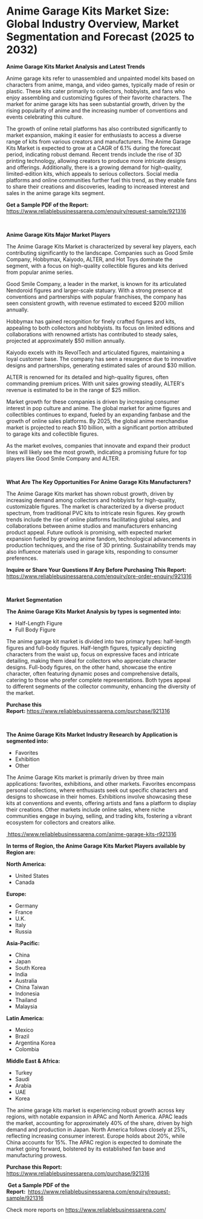 <p><h1>Anime Garage Kits Market Size: Global Industry Overview, Market Segmentation and Forecast (2025 to 2032)</h1></p><p><strong>Anime Garage Kits Market Analysis and Latest Trends</strong></p>
<p><p>Anime garage kits refer to unassembled and unpainted model kits based on characters from anime, manga, and video games, typically made of resin or plastic. These kits cater primarily to collectors, hobbyists, and fans who enjoy assembling and customizing figures of their favorite characters. The market for anime garage kits has seen substantial growth, driven by the rising popularity of anime and the increasing number of conventions and events celebrating this culture. </p><p>The growth of online retail platforms has also contributed significantly to market expansion, making it easier for enthusiasts to access a diverse range of kits from various creators and manufacturers. The Anime Garage Kits Market is expected to grow at a CAGR of 6.1% during the forecast period, indicating robust demand. Recent trends include the rise of 3D printing technology, allowing creators to produce more intricate designs and offerings. Additionally, there is a growing demand for high-quality, limited-edition kits, which appeals to serious collectors. Social media platforms and online communities further fuel this trend, as they enable fans to share their creations and discoveries, leading to increased interest and sales in the anime garage kits segment.</p></p>
<p><strong>Get a Sample PDF of the Report:&nbsp;</strong> <a href="https://www.reliablebusinessarena.com/enquiry/request-sample/921316?utm_campaign=2217&utm_medium=2&utm_source=Github&utm_content=ia&utm_term=07032025&utm_id=anime-garage-kits">https://www.reliablebusinessarena.com/enquiry/request-sample/921316</a></p>
<p>&nbsp;</p>
<p><strong>Anime Garage Kits Major Market Players</strong></p>
<p><p>The Anime Garage Kits Market is characterized by several key players, each contributing significantly to the landscape. Companies such as Good Smile Company, Hobbymax, Kaiyodo, ALTER, and Hot Toys dominate the segment, with a focus on high-quality collectible figures and kits derived from popular anime series.</p><p>Good Smile Company, a leader in the market, is known for its articulated Nendoroid figures and larger-scale statuary. With a strong presence at conventions and partnerships with popular franchises, the company has seen consistent growth, with revenue estimated to exceed $200 million annually.</p><p>Hobbymax has gained recognition for finely crafted figures and kits, appealing to both collectors and hobbyists. Its focus on limited editions and collaborations with renowned artists has contributed to steady sales, projected at approximately $50 million annually.</p><p>Kaiyodo excels with its RevolTech and articulated figures, maintaining a loyal customer base. The company has seen a resurgence due to innovative designs and partnerships, generating estimated sales of around $30 million.</p><p>ALTER is renowned for its detailed and high-quality figures, often commanding premium prices. With unit sales growing steadily, ALTER's revenue is estimated to be in the range of $25 million.</p><p>Market growth for these companies is driven by increasing consumer interest in pop culture and anime. The global market for anime figures and collectibles continues to expand, fueled by an expanding fanbase and the growth of online sales platforms. By 2025, the global anime merchandise market is projected to reach $10 billion, with a significant portion attributed to garage kits and collectible figures.</p><p>As the market evolves, companies that innovate and expand their product lines will likely see the most growth, indicating a promising future for top players like Good Smile Company and ALTER.</p></p>
<p>&nbsp;</p>
<p><strong>What Are The Key Opportunities For Anime Garage Kits Manufacturers?</strong></p>
<p><p>The Anime Garage Kits market has shown robust growth, driven by increasing demand among collectors and hobbyists for high-quality, customizable figures. The market is characterized by a diverse product spectrum, from traditional PVC kits to intricate resin figures. Key growth trends include the rise of online platforms facilitating global sales, and collaborations between anime studios and manufacturers enhancing product appeal. Future outlook is promising, with expected market expansion fueled by growing anime fandom, technological advancements in production techniques, and the rise of 3D printing. Sustainability trends may also influence materials used in garage kits, responding to consumer preferences.</p></p>
<p><strong>Inquire or Share Your Questions If Any Before Purchasing This Report:</strong> <a href="https://www.reliablebusinessarena.com/enquiry/pre-order-enquiry/921316?utm_campaign=2217&utm_medium=2&utm_source=Github&utm_content=ia&utm_term=07032025&utm_id=anime-garage-kits">https://www.reliablebusinessarena.com/enquiry/pre-order-enquiry/921316</a></p>
<p>&nbsp;</p>
<p><strong>Market Segmentation</strong></p>
<p><strong>The Anime Garage Kits Market Analysis by types is segmented into:</strong></p>
<p><ul><li>Half-Length Figure</li><li>Full Body Figure</li></ul></p>
<p><p>The anime garage kit market is divided into two primary types: half-length figures and full-body figures. Half-length figures, typically depicting characters from the waist up, focus on expressive faces and intricate detailing, making them ideal for collectors who appreciate character designs. Full-body figures, on the other hand, showcase the entire character, often featuring dynamic poses and comprehensive details, catering to those who prefer complete representations. Both types appeal to different segments of the collector community, enhancing the diversity of the market.</p></p>
<p><strong>Purchase this Report:&nbsp;</strong><a href="https://www.reliablebusinessarena.com/purchase/921316?utm_campaign=2217&utm_medium=2&utm_source=Github&utm_content=ia&utm_term=07032025&utm_id=anime-garage-kits">https://www.reliablebusinessarena.com/purchase/921316</a></p>
<p>&nbsp;</p>
<p><strong>The Anime Garage Kits Market Industry Research by Application is segmented into:</strong></p>
<p><ul><li>Favorites</li><li>Exhibition</li><li>Other</li></ul></p>
<p><p>The Anime Garage Kits market is primarily driven by three main applications: favorites, exhibitions, and other markets. Favorites encompass personal collections, where enthusiasts seek out specific characters and designs to showcase in their homes. Exhibitions involve showcasing these kits at conventions and events, offering artists and fans a platform to display their creations. Other markets include online sales, where niche communities engage in buying, selling, and trading kits, fostering a vibrant ecosystem for collectors and creators alike.</p></p>
<p><a href="https://www.reliablebusinessarena.com/anime-garage-kits-r921316?utm_campaign=2217&utm_medium=2&utm_source=Github&utm_content=ia&utm_term=07032025&utm_id=anime-garage-kits">&nbsp;https://www.reliablebusinessarena.com/anime-garage-kits-r921316</a></p>
<p><strong>In terms of Region, the Anime Garage Kits Market Players available by Region are:</strong></p>
<p>
    <p> <strong> North America: </strong>
        <ul>
            <li>United States</li>
            <li>Canada</li>
        </ul>
        </p> 
    <p> <strong> Europe: </strong>
        <ul>
            <li>Germany</li>
            <li>France</li>
            <li>U.K.</li>
            <li>Italy</li>
            <li>Russia</li>
        </ul>
        </p> 
    <p> <strong> Asia-Pacific: </strong>
        <ul>
            <li>China</li>
            <li>Japan</li>
            <li>South Korea</li>
            <li>India</li>
            <li>Australia</li>
            <li>China Taiwan</li>
            <li>Indonesia</li>
            <li>Thailand</li>
            <li>Malaysia</li>
        </ul>
        </p> 
    <p> <strong> Latin America: </strong>
        <ul>
            <li>Mexico</li>
            <li>Brazil</li>
            <li>Argentina Korea</li>
            <li>Colombia</li>
        </ul>
        </p> 
    <p> <strong> Middle East & Africa: </strong>
        <ul>
            <li>Turkey</li>
            <li>Saudi</li>
            <li>Arabia</li>
            <li>UAE</li>
            <li>Korea</li>
        </ul>
    </p>
    </p>
<p><p>The anime garage kits market is experiencing robust growth across key regions, with notable expansion in APAC and North America. APAC leads the market, accounting for approximately 40% of the share, driven by high demand and production in Japan. North America follows closely at 25%, reflecting increasing consumer interest. Europe holds about 20%, while China accounts for 15%. The APAC region is expected to dominate the market going forward, bolstered by its established fan base and manufacturing prowess.</p></p>
<p><strong>Purchase this Report: </strong><a href="https://www.reliablebusinessarena.com/purchase/921316?utm_campaign=2217&utm_medium=2&utm_source=Github&utm_content=ia&utm_term=07032025&utm_id=anime-garage-kits">https://www.reliablebusinessarena.com/purchase/921316</a></p>
<p>&nbsp;<strong>Get a Sample PDF of the Report:&nbsp;&nbsp;</strong><a href="https://www.reliablebusinessarena.com/enquiry/request-sample/921316?utm_campaign=2217&utm_medium=2&utm_source=Github&utm_content=ia&utm_term=07032025&utm_id=anime-garage-kits">https://www.reliablebusinessarena.com/enquiry/request-sample/921316</a></p>
<p><strong></strong></p>
<p>Check more reports on <a href="https://www.reliablebusinessarena.com/?utm_campaign=2217&utm_medium=2&utm_source=Github&utm_content=ia&utm_term=07032025&utm_id=anime-garage-kits">https://www.reliablebusinessarena.com/</a></p>